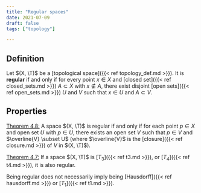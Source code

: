```yaml
---
title: "Regular spaces"
date: 2021-07-09
draft: false
tags: ["topology"]

---
```


## Definition
Let $(X, \T)$ be a [topological space]({{< ref topology_def.md >}}). It is **regular** if and only if for every point $x \in X$ and [closed set]({{< ref closed_sets.md >}}) $A \subset X$ with $x \notin A$, there exist disjoint [open sets]({{< ref open_sets.md >}}) $U$ and $V$ such that $x \in U$ and $A \subset V$. 

## Properties
[Theorem 4.8:](work.pdf) A space $(X, \T)$ is regular if and only if for each point $p \in X$ and open set $U$ with $p \in U$, there exists an open set $V$ such that $p \in V$ and $\overline{V} \subset U$ (where $\overline{V}$ is the [closure]({{< ref closure.md >}}) of $V$ in $(X, \T)$). 

[Theorem 4.7:](\work.pdf#page=31) If a space $(X, \T)$ is [$T_3$]({{< ref t3.md >}}), or [$T_4$]({{< ref t4.md >}}), it is also regular. 

Being regular does not necessarily imply being [Hausdorff]({{< ref hausdorff.md >}}) or [$T_1$]({{< ref t1.md >}}).